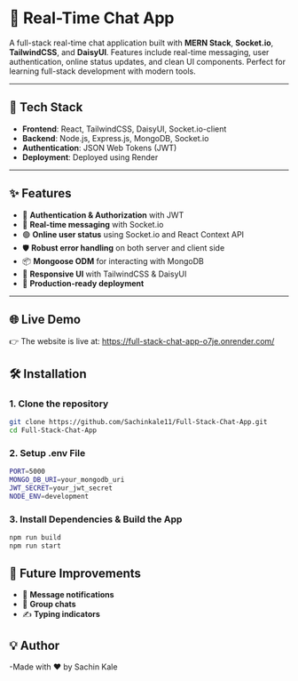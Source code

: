 # 💬 Real-Time Chat App

A full-stack real-time chat application built with **MERN Stack**, **Socket.io**, **TailwindCSS**, and **DaisyUI**. Features include real-time messaging, user authentication, online status updates, and clean UI components. Perfect for learning full-stack development with modern tools.

---

## 🚀 Tech Stack

- **Frontend**: React, TailwindCSS, DaisyUI, Socket.io-client
- **Backend**: Node.js, Express.js, MongoDB, Socket.io
- **Authentication**: JSON Web Tokens (JWT)
- **Deployment**: Deployed using Render

---

## ✨ Features

- 🔐 **Authentication & Authorization** with JWT
- 💬 **Real-time messaging** with Socket.io
- 🟢 **Online user status** using Socket.io and React Context API
- 🛡️ **Robust error handling** on both server and client side
- 📦 **Mongoose ODM** for interacting with MongoDB
- 📱 **Responsive UI** with TailwindCSS & DaisyUI
- 🚀 **Production-ready deployment**

---

## 🌐 Live Demo

👉 The website is live at: https://full-stack-chat-app-o7je.onrender.com/

## 🛠️ Installation

### 1. Clone the repository

```bash
git clone https://github.com/Sachinkale11/Full-Stack-Chat-App.git
cd Full-Stack-Chat-App
```
### 2. Setup .env File

```bash
PORT=5000
MONGO_DB_URI=your_mongodb_uri
JWT_SECRET=your_jwt_secret
NODE_ENV=development
```

### 3. Install Dependencies & Build the App

```bash
npm run build
npm run start
```
## 🧪 Future Improvements

- 📝 **Message notifications**
- 👥 **Group chats**
- ✍️ **Typing indicators**

## 💡 Author
-Made with ❤️ by Sachin Kale
